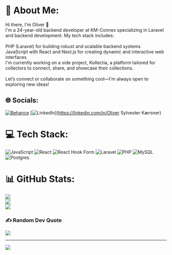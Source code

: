 # 💫 About Me:
Hi there, I'm Oliver 👋<br>I'm a 24-year-old backend developer at KM-Connex specializing in Laravel and backend development. My tech stack includes:<br><br>PHP (Laravel) for building robust and scalable backend systems<br>JavaScript with React and Next.js for creating dynamic and interactive web interfaces<br>I'm currently working on a side project, Kollectia, a platform tailored for collectors to connect, share, and showcase their collections.<br><br>Let’s connect or collaborate on something cool—I'm always open to exploring new ideas!<br>


## 🌐 Socials:
[![Behance](https://img.shields.io/badge/Behance-1769ff?logo=behance&logoColor=white)](https://behance.net/Oliv6726) [![LinkedIn](https://img.shields.io/badge/LinkedIn-%230077B5.svg?logo=linkedin&logoColor=white)](https://linkedin.com/in/Oliver Sylvester Kærsner) 

# 💻 Tech Stack:
![JavaScript](https://img.shields.io/badge/javascript-%23323330.svg?style=for-the-badge&logo=javascript&logoColor=%23F7DF1E) ![React](https://img.shields.io/badge/react-%2320232a.svg?style=for-the-badge&logo=react&logoColor=%2361DAFB) ![React Hook Form](https://img.shields.io/badge/React%20Hook%20Form-%23EC5990.svg?style=for-the-badge&logo=reacthookform&logoColor=white) ![Laravel](https://img.shields.io/badge/laravel-%23FF2D20.svg?style=for-the-badge&logo=laravel&logoColor=white) ![PHP](https://img.shields.io/badge/php-%23777BB4.svg?style=for-the-badge&logo=php&logoColor=white) ![MySQL](https://img.shields.io/badge/mysql-4479A1.svg?style=for-the-badge&logo=mysql&logoColor=white) ![Postgres](https://img.shields.io/badge/postgres-%23316192.svg?style=for-the-badge&logo=postgresql&logoColor=white)
# 📊 GitHub Stats:
![](https://github-readme-stats.vercel.app/api?username=Oliv6726&theme=dark&hide_border=false&include_all_commits=false&count_private=false)<br/>
![](https://github-readme-streak-stats.herokuapp.com/?user=Oliv6726&theme=dark&hide_border=false)<br/>
![](https://github-readme-stats.vercel.app/api/top-langs/?username=Oliv6726&theme=dark&hide_border=false&include_all_commits=false&count_private=false&layout=compact)

### ✍️ Random Dev Quote
![](https://quotes-github-readme.vercel.app/api?type=horizontal&theme=radical)

---
[![](https://visitcount.itsvg.in/api?id=Oliv6726&icon=0&color=6)](https://visitcount.itsvg.in)

<!-- Proudly created with GPRM ( https://gprm.itsvg.in ) -->
